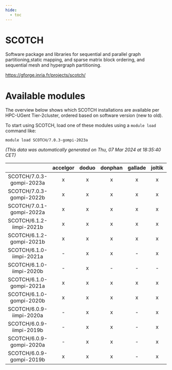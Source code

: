 ```yaml
---
hide:
  - toc
---
```


SCOTCH
======


Software package and libraries for sequential and parallel graph partitioning,static mapping, and sparse matrix block ordering, and sequential mesh and hypergraph partitioning.

https://gforge.inria.fr/projects/scotch/
# Available modules


The overview below shows which SCOTCH installations are available per HPC-UGent Tier-2cluster, ordered based on software version (new to old).

To start using SCOTCH, load one of these modules using a `module load` command like:

```shell
module load SCOTCH/7.0.3-gompi-2023a
```

*(This data was automatically generated on Thu, 07 Mar 2024 at 18:35:40 CET)*  

| |accelgor|doduo|donphan|gallade|joltik|skitty|
| :---: | :---: | :---: | :---: | :---: | :---: | :---: |
|SCOTCH/7.0.3-gompi-2023a|x|x|x|x|x|x|
|SCOTCH/7.0.3-gompi-2022b|x|x|x|x|x|x|
|SCOTCH/7.0.1-gompi-2022a|x|x|x|x|x|x|
|SCOTCH/6.1.2-iimpi-2021b|x|x|x|x|x|x|
|SCOTCH/6.1.2-gompi-2021b|x|x|x|x|x|x|
|SCOTCH/6.1.0-iimpi-2021a|-|x|x|-|x|x|
|SCOTCH/6.1.0-iimpi-2020b|-|x|-|-|-|-|
|SCOTCH/6.1.0-gompi-2021a|x|x|x|x|x|x|
|SCOTCH/6.1.0-gompi-2020b|x|x|x|x|x|x|
|SCOTCH/6.0.9-iimpi-2020a|-|x|x|-|x|x|
|SCOTCH/6.0.9-iimpi-2019b|-|x|x|-|x|x|
|SCOTCH/6.0.9-gompi-2020a|-|x|x|-|x|x|
|SCOTCH/6.0.9-gompi-2019b|x|x|x|-|x|x|
